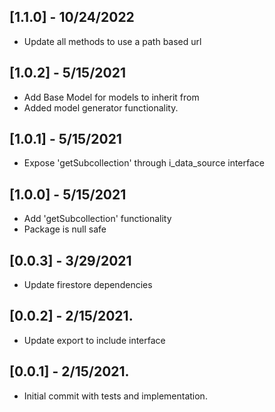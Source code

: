 ## [1.1.0] - 10/24/2022

- Update all methods to use a path based url

## [1.0.2] - 5/15/2021

- Add Base Model for models to inherit from
- Added model generator functionality.

## [1.0.1] - 5/15/2021

- Expose 'getSubcollection' through i_data_source interface

## [1.0.0] - 5/15/2021

- Add 'getSubcollection' functionality
- Package is null safe

## [0.0.3] - 3/29/2021

- Update firestore dependencies

## [0.0.2] - 2/15/2021.

- Update export to include interface

## [0.0.1] - 2/15/2021.

- Initial commit with tests and implementation.

